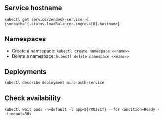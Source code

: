 ## Service hostname

```
kubectl get service/zendesk-service -o jsonpath='{.status.loadBalancer.ingress[0].hostname}'
```

## Namespaces

- Create a namespace: `kubectl create namespace <<name>>`
- Delete a namespace: `kubectl delete namespace <<name>>`

## Deployments

`kubectl describe deployment miro-auth-service`

## Check availability

`kubectl wait pods -n=default -l app=${PROJECT} --for condition=Ready --timeout=30s`
